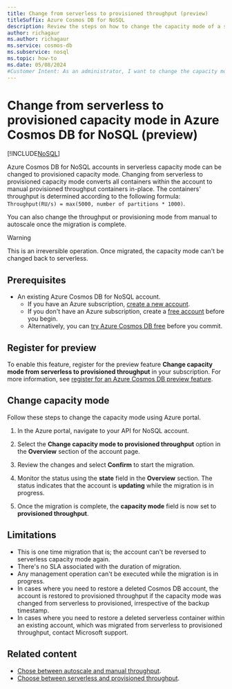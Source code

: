 ```yaml
---
title: Change from serverless to provisioned throughput (preview)
titleSuffix: Azure Cosmos DB for NoSQL
description: Review the steps on how to change the capacity mode of a serverless Azure Cosmos DB for NoSQL account to a provisioned capacity account.
author: richagaur
ms.author: richagaur
ms.service: cosmos-db
ms.subservice: nosql
ms.topic: how-to
ms.date: 05/08/2024
#Customer Intent: As an administrator, I want to change the capacity mode, so that I can migrate from serverless to provisioned capacity.
---
```

 
# Change from serverless to provisioned capacity mode in Azure Cosmos DB for NoSQL (preview)

[!INCLUDE[NoSQL](../includes/appliesto-nosql.md)]

Azure Cosmos DB for NoSQL accounts in serverless capacity mode can be changed to provisioned capacity mode. Changing from serverless to provisioned capacity mode converts all containers within the account to manual provisioned throughput containers in-place. The containers' throughput is determined according to the following formula: 
            `Throughput(RU/s) = max(5000, number of partitions * 1000)`.

You can also change the throughput or provisioning mode from manual to autoscale once the migration is complete.

> [!WARNING]
> This is an irreversible operation. Once migrated, the capacity mode can't be changed back to serverless.

## Prerequisites

- An existing Azure Cosmos DB for NoSQL account.
  - If you have an Azure subscription, [create a new account](how-to-create-account.md?tabs=azure-portal).
  - If you don't have an Azure subscription, create a [free account](https://azure.microsoft.com/free/?WT.mc_id=A261C142F) before you begin.
  - Alternatively, you can [try Azure Cosmos DB free](../try-free.md) before you commit.

## Register for preview


To enable this feature, register for the preview feature **Change capacity mode from serverless to provisioned throughput** in your subscription. For more information, see [register for an Azure Cosmos DB preview feature](../access-previews.md).

## Change capacity mode

Follow these steps to change the capacity mode using Azure portal.

1. In the Azure portal, navigate to your API for NoSQL account.

1. Select the **Change capacity mode to provisioned throughput** option in the **Overview** section of the account page.

1. Review the changes and select **Confirm** to start the migration.

1. Monitor the status using the **state** field in the **Overview** section. The status indicates that the account is **updating** while the migration is in progress.

1. Once the migration is complete, the **capacity mode** field is now set to **provisioned throughput**.

## Limitations

- This is one time migration that is; the account can't be reversed to serverless capacity mode again.
- There's no SLA associated with the duration of migration. 
- Any management operation can't be executed while the migration is in progress.
- In cases where you need to restore a deleted Cosmos DB account, the account is restored to provisioned throughput if the capacity mode was changed from serverless to provisioned, irrespective of the backup timestamp. 
- In cases where you need to restore a deleted serverless container within an existing account, which was migrated from serverless to provisioned throughput, contact Microsoft support.

## Related content

- [Chose between autoscale and manual throughput](../how-to-choose-offer.md).
- [Choose between serverless and provisioned throughput](../throughput-serverless.md).

